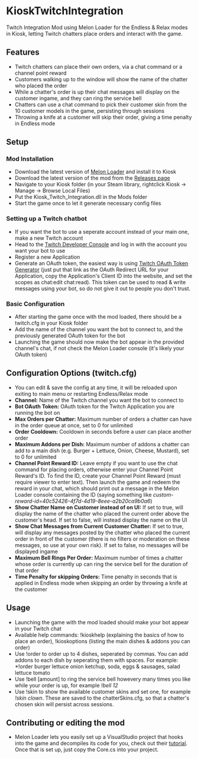 # KioskTwitchIntegration
Twitch Integration Mod using Melon Loader for the Endless &amp; Relax modes in Kiosk, letting Twitch chatters place orders and interact with the game.
## Features
- Twitch chatters can place their own orders, via a chat command or a channel point reward
- Customers walking up to the window will show the name of the chatter who placed the order
- While a chatter's order is up their chat messages will display on the customer ingame, and they can ring the service bell
- Chatters can use a chat command to pick their customer skin from the 10 customer models in the game, persisting through sessions
- Throwing a knife at a customer will skip their order, giving a time penalty in Endless mode
## Setup
### Mod Installation
- Download the latest version of [Melon Loader](https://melonwiki.xyz) and install it to Kiosk
- Download the latest version of the mod from the [Releases page](https://github.com/Goodigo/KioskTwitchIntegration/releases)
- Navigate to your Kiosk folder (in your Steam library, rightclick Kiosk -> Manage -> Browse Local Files)
- Put the Kiosk_Twitch_Integration.dll in the Mods folder
- Start the game once to let it generate necessary config files
### Setting up a Twitch chatbot
- If you want the bot to use a seperate account instead of your main one, make a new Twitch account
- Head to the [Twitch Developer Console](https://dev.twitch.tv/console) and log in with the account you want your bot to use
- Register a new Application
- Generate an OAuth token, the easiest way is using [Twitch OAuth Token Generator](https://twitchapps.com/tokengen/) (just put that link as the OAuth Redirect URL for your Application, copy the Application's Client ID into the website, and set the scopes as chat:edit chat:read). This token can be used to read & write messages using your bot, so do not give it out to people you don't trust.
### Basic Configuration
- After starting the game once with the mod loaded, there should be a twitch.cfg in your Kiosk folder
- Add the name of the channel you want the bot to connect to, and the previously generated OAuth token for the bot
- Launching the game should now make the bot appear in the provided channel's chat, if not check the Melon Loader console (it's likely your OAuth token)
## Configuration Options (twitch.cfg)
- You can edit & save the config at any time, it will be reloaded upon exiting to main menu or restarting Endless/Relax mode
- **Channel:** Name of the Twitch channel you want the bot to connect to
- **Bot OAuth Token:** OAuth token for the Twitch Application you are running the bot on
- **Max Orders per Chatter:** Maximum number of orders a chatter can have in the order queue at once, set to 0 for unlimited
- **Order Cooldown:** Cooldown in seconds before a user can place another order
- **Maximum Addons per Dish:** Maximum number of addons a chatter can add to a main dish (e.g. Burger + Lettuce, Onion, Cheese, Mustard), set to 0 for unlimited
- **Channel Point Reward ID:** Leave empty if you want to use the chat command for placing orders, otherwise enter your Channel Point Reward's ID. To find the ID, create your Channel Point Reward (must require viewer to enter text). Then launch the game and redeem the reward in your chat, which should print out a message in the Melon Loader console containing the ID (saying something like *custom-reward-id=40c52426-4f7d-4d19-8eee-a2b20ca9b0a6*)
- **Show Chatter Name on Customer instead of on UI:** If set to true, will display the name of the chatter who placed the current order above the customer's head. If set to false, will instead display the name on the UI
- **Show Chat Messages from Current Customer Chatter:** If set to true, will display any messages posted by the chatter who placed the current order in front of the customer (there is no filters or moderation on these messages, so use at your own risk). If set to false, no messages will be displayed ingame
- **Maximum Bell Rings Per Order:** Maximum number of times a chatter whose order is currently up can ring the service bell for the duration of that order
- **Time Penalty for skipping Orders:** Time penalty in seconds that is applied in Endless mode when skipping an order by throwing a knife at the customer
## Usage
- Launching the game with the mod loaded should make your bot appear in your Twitch chat
- Available help commands: !kioskhelp (explaining the basics of how to place an order), !kioskoptions (listing the main dishes & addons you can order)
- Use !order to order up to 4 dishes, seperated by commas. You can add addons to each dish by seperating them with spaces. For example: *!order burger lettuce onion ketchup, soda, eggs & sausages, salad lettuce tomato
- Use !bell [amount] to ring the service bell howevery many times you like while your order is up, for example *!bell 12*
- Use !skin to show the available customer skins and set one, for example *!skin clown*. These are saved to the chatterSkins.cfg, so that a chatter's chosen skin will persist across sessions.
## Contributing or editing the mod
- Melon Loader lets you easily set up a VisualStudio project that hooks into the game and decompiles its code for you, check out their [tutorial](https://melonwiki.xyz/#/modders/quickstart). Once that is set up, just copy the Core.cs into your project.
